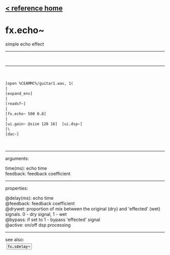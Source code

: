 [< reference home](index.html)
---

# fx.echo~


simple echo effect

---

<br>


---


```


[open %CEAMMC%/guitar1.wav, 1(
|
[expand_env]
|
[readsf~]
|
[fx.echo~ 500 0.8]
|
[ui.gain~ @size 120 16]  [ui.dsp~]
|\
[dac~]

            
```

---
arguments:

time(ms): 
            echo time<br>
feedback: feedback
            coefficient<br>

---
properties:

@delay(ms): echo time<br>
@feedback: 
            feedback coefficient<br>
@drywet: proportion
            of mix between the original (dry) and &#39;effected&#39; (wet) signals. 0 - dry signal, 1 -
            wet<br>
@bypass: if set to 1 - bypass
            &#39;effected&#39; signal<br>
@active: on/off dsp
            processing<br>

---
see also:<br>
[![fx.sdelay~](img/object_fx.sdelay~.png)](fx.sdelay~.html)
